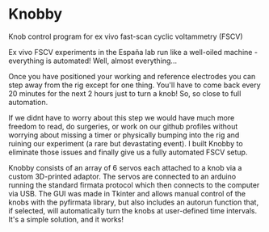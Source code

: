 # Knobby
Knob control program for ex vivo fast-scan cyclic voltammetry (FSCV)

Ex vivo FSCV experiments in the España lab run like a well-oiled machine - everything is automated! Well, almost everything...

Once you have positioned your working and reference electrodes you can step away from the rig except for one thing. You'll have to come back every 20 minutes for the next 2 hours just to turn a knob! So, so close to full automation.

If we didnt have to worry about this step we would have much more freedom to read, do surgeries, or work on our github profiles without worrying about missing a timer or physically bumping into the rig and ruining our experiment (a rare but devastating event). I built Knobby to eliminate those issues and finally give us a fully automated FSCV setup.

Knobby consists of an array of 6 servos each attached to a knob via a custom 3D-printed adaptor. The servos are connected to an arduino running the standard firmata protocol which then connects to the computer via USB.  The GUI was made in Tkinter and allows manual control of the knobs with the pyfirmata library, but also includes an autorun function that, if selected, will automatically turn the knobs at user-defined time intervals. It's a simple solution, and it works!
